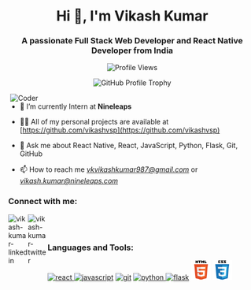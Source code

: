  <h1 align="center">Hi 👋, I'm Vikash Kumar</h1>
    <h3 align="center">A passionate Full Stack Web Developer and React Native Developer from India</h3>
<p align="center">
  <img src="https://komarev.com/ghpvc/?username=vikash-nineleaps&label=Profile%20views&color=0e75b6&style=flat" alt="Profile Views" />
</p>

<p align="center">
  <img src="https://github-profile-trophy.vercel.app/?username=vikash-nineleaps&theme=darkhub" alt="GitHub Profile Trophy" />
</p>


<img align="right" alt="Coder" width="500" src="https://camo.githubusercontent.com/9afefcbff89a66b497e623146404d0e0d51fd46d9cd4039f8580a339a2ad9cbc/68747470733a2f2f6d69726f2e6d656469756d2e636f6d2f6d61782f323830302f312a4255376630324c655165454c7a747178613865436d772e676966"/>

- 🌱 I’m currently Intern at **Nineleaps**

- 👨‍💻 All of my personal projects are available at [https://github.com/vikashvsp](https://github.com/vikashvsp)

- 💬 Ask me about React Native, React, JavaScript, Python, Flask, Git, GitHub

- 📫 How to reach me *vkvikashkumar987@gmail.com* or *vikash.kumar@nineleaps.com*

### Connect with me:

[<img align="left" alt="vikash-kumar-linkedin" width="40px" src="https://cdn.jsdelivr.net/npm/simple-icons@v3/icons/linkedin.svg" />](https://www.linkedin.com/in/vikash-kumar85/)
[<img align="left" alt="vikash-kumar-twitter" width="40px" src="https://cdn.jsdelivr.net/npm/simple-icons@v3/icons/twitter.svg" />](https://twitter.com/_brownboy_85)  
   <br>
### Languages and Tools:


[ <img src="https://www.vectorlogo.zone/logos/reactjs/reactjs-icon.svg" alt="react" width="40" height="40"/> ](https://reactjs.org/)
[<img src="https://www.vectorlogo.zone/logos/javascript/javascript-icon.svg" alt="javascript" width="40" height="40"/>](https://www.w3schools.com/js/)
[<img src="https://www.vectorlogo.zone/logos/git-scm/git-scm-icon.svg" alt="git" width="40" height="40"/>](https://git-scm.com/)
[<img src="https://www.vectorlogo.zone/logos/python/python-icon.svg" alt="python" width="40" height="40"/> ](https://www.python.org/)
[ <img src="https://www.vectorlogo.zone/logos/pocoo_flask/pocoo_flask-icon.svg" alt="flask" width="40" height="40"/>](https://flask.palletsprojects.com/en/2.1.x/)
[<img src="https://raw.githubusercontent.com/devicons/devicon/master/icons/html5/html5-original-wordmark.svg" alt="html5" width="40" height="40"/>](https://www.w3.org/html/)
[<img src="https://raw.githubusercontent.com/devicons/devicon/master/icons/css3/css3-original-wordmark.svg" alt="css3" width="40" height="40"/>](https://www.w3schools.com/css/)




